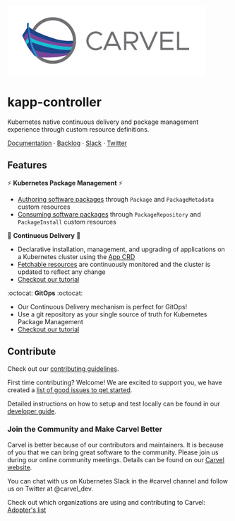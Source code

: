 ![logo](docs/CarvelLogo.png)
  
# kapp-controller

Kubernetes native continuous delivery and package management experience through custom resource definitions.

<p>
<a href="https://carvel.dev/kapp-controller/docs/latest">Documentation</a> ·
<a href="https://github.com/orgs/vmware-tanzu/projects/16/views/1?filterQuery=repo%3A%22vmware-tanzu%2Fcarvel-kapp-controller%22">Backlog</a> ·
<a href="https://kubernetes.slack.com/archives/CH8KCCKA5">Slack</a> ·
<a href="https://twitter.com/carvel_dev">Twitter</a>
</p>

## Features

:zap: **Kubernetes Package Management** :zap:
- [Authoring software packages](https://carvel.dev/kapp-controller/docs/latest/package-authoring/) through `Package` and `PackageMetadata` custom resources
- [Consuming software packages](https://carvel.dev/kapp-controller/docs/latest/package-consumption/) through `PackageRepository` and `PackageInstall` custom resources

:truck: **Continuous Delivery** :truck:
  - Declarative installation, management, and upgrading of applications on a Kubernetes cluster using the [App CRD](https://carvel.dev/kapp-controller/docs/latest/app-overview/#app)
  - [Fetchable resources](https://carvel.dev/kapp-controller/docs/latest/app-overview/#specfetch) are continuously monitored and the cluster is updated to reflect any change
  - [Checkout our tutorial](https://carvel.dev/kapp-controller/docs/latest/walkthrough/)

:octocat: **GitOps** :octocat:
  - Our Continuous Delivery mechanism is perfect for GitOps!
  - Use a git repository as your single source of truth for Kubernetes Package Management
  - [Checkout our tutorial](https://carvel.dev/kapp-controller/docs/latest/packaging-gitops/)

## Contribute

Check out our [contributing guidelines](CONTRIBUTING.md).

First time contributing? Welcome! We are excited to support you, we have created a [list of good issues to get started](https://github.com/vmware-tanzu/carvel-kapp-controller/issues?q=is%3Aopen+is%3Aissue+label%3A%22good+first+issue%22).

Detailed instructions on how to setup and test locally can be found in our [developer guide](docs/dev.md).

### Join the Community and Make Carvel Better

Carvel is better because of our contributors and maintainers. It is because of you that we can bring great software to the community.
Please join us during our online community meetings. Details can be found on our [Carvel website](https://carvel.dev/community/).

You can chat with us on Kubernetes Slack in the #carvel channel and follow us on Twitter at @carvel_dev.

Check out which organizations are using and contributing to Carvel: [Adopter's list](https://github.com/vmware-tanzu/carvel/blob/master/ADOPTERS.md)
